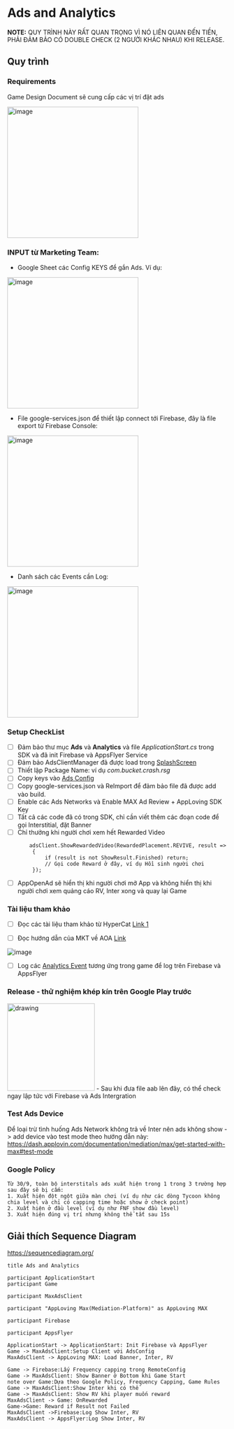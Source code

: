 # Ads and Analytics

**NOTE:** QUY TRÌNH NÀY RẤT QUAN TRỌNG VÌ NÓ LIÊN QUAN ĐẾN TIỀN, PHẢI ĐẢM BẢO CÓ DOUBLE CHECK (2 NGƯỜI KHÁC NHAU) KHI RELEASE.

## Quy trình

### Requirements
Game Design Document sẽ cung cấp các vị trí đặt ads

<img width="300" alt="image" src="https://user-images.githubusercontent.com/1218572/201575588-dadd9542-5096-4e48-a5a5-0e91b79eb4de.png">

### INPUT từ Marketing Team:
- Google Sheet các Config KEYS để gắn Ads. Ví dụ:
 <img width="300" alt="image" src="https://user-images.githubusercontent.com/1218572/192181425-5f07251d-b064-43ca-92c6-48ba57719472.png">
 
- File google-services.json để thiết lập connect tới Firebase, đây là file export từ Firebase Console:
<img width="300" alt="image" src="https://user-images.githubusercontent.com/1218572/194008791-e24bb67b-638f-4c7d-b17d-e61086f5ada4.png">

- Danh sách các Events cần Log:

<img width="300" alt="image" src="https://user-images.githubusercontent.com/1218572/192414300-0cc705d9-31c7-407f-af62-3b0519a80bb7.png">

### Setup CheckList
 * [ ] Đảm bảo thư mục **Ads** và **Analytics** và file _ApplicationStart.cs_ trong SDK và đã init Firebase và AppsFlyer Service
 * [ ] Đảm bảo AdsClientManager đã được load trong [SplashScreen](https://github.com/rocketsaigon/RocketSgSdk/blob/cff609ee733ba934efe0fbf1967f5670df1d4acd/Assets/_SDK/SplashScreen/LoadingScene.cs#L16)
 * [ ] Thiết lập Package Name: ví dụ _com.bucket.crash.rsg_
 * [ ] Copy keys vào [Ads Config](https://github.com/rocketsaigon/RocketSgSdk/blob/master/Assets/_SDK/Ads/AdsConfig.cs)
 * [ ] Copy google-services.json và ReImport để đảm bảo file đã được add vào build.
 * [ ] Enable các Ads Networks và Enable MAX Ad Review + AppLoving SDK Key
 * [ ] Tất cả các code đã có trong SDK, chỉ cần viết thêm các đoạn code để gọi Interstitial, đặt Banner
 * [ ] Chỉ thưởng khi người chơi xem hết Rewarded Video
 
```
       adsClient.ShowRewardedVideo(RewardedPlacement.REVIVE, result =>
        {
            if (result is not ShowResult.Finished) return;
            // Gọi code Reward ở đây, ví dụ Hồi sinh người chơi
        });
```
* [ ] AppOpenAd sẽ hiển thị khi người chơi mở App và không hiển thị khi người chơi xem quảng cáo RV, Inter xong và quay lại Game


### Tài liệu tham khảo

 * [ ] Đọc các tài liệu tham khảo từ HyperCat [Link 1](https://hypercatstudio.notion.site/Quy-tr-nh-double-check-build-aab-6291703a8a0c4648a05f47650da82428)
 * [ ] Đọc hướng dẫn của MKT về AOA [Link](https://docs.google.com/document/d/1B4tLaKfOcGbT3F0Csfg9rZwYChznco3XKoUoG2oRClY/edit)


![image](https://user-images.githubusercontent.com/1218572/192258992-26a87855-5b79-414b-b017-62d5e9fce28f.png)
 * [ ] Log các [Analytics Event](https://github.com/rocketsaigon/RocketSgSdk/blob/master/Assets/_SDK/Analytics/AnalyticsEvent.cs#L6) tương ứng trong game để log trên Firebase và AppsFlyer

### Release - thử nghiệm khép kín trên Google Play trước
<img src="https://user-images.githubusercontent.com/1218572/194201521-b109cef9-6df2-4373-a77b-bf9832dd2d25.png" alt="drawing" width=200/>
- Sau khi đưa file aab lên đây, có thể check ngay lập tức với Firebase và Ads Intergration

### Test Ads Device
Để loại trừ tình huống Ads Network không trả về Inter nên ads không show -> add device vào test mode theo hướng dẫn này:
https://dash.applovin.com/documentation/mediation/max/get-started-with-max#test-mode


### Google Policy
```
Từ 30/9, toàn bộ interstitals ads xuất hiện trong 1 trong 3 trường hợp sau đây sẽ bị cấm:
1. Xuất hiện đột ngột giữa màn chơi (ví dụ như các dòng Tycoon không chia level và chỉ có capping time hoặc show ở check point)
2. Xuất hiện ở đầu level (ví dụ như FNF show đầu level)
3. Xuất hiện đúng vị trí nhưng không thể tắt sau 15s 
```

## Giải thích Sequence Diagram

https://sequencediagram.org/

```
title Ads and Analytics

participant ApplicationStart
participant Game

participant MaxAdsClient

participant "AppLoving Max(Mediation-Platform)" as AppLoving MAX

participant Firebase

participant AppsFlyer

ApplicationStart -> ApplicationStart: Init Firebase và AppsFlyer
Game -> MaxAdsClient:Setup Client với AdsConfig
MaxAdsClient -> AppLoving MAX: Load Banner, Inter, RV

Game -> Firebase:Lấy Frequency capping trong RemoteConfig
Game -> MaxAdsClient: Show Banner ở Bottom khi Game Start
note over Game:Dựa theo Google Policy, Frequency Capping, Game Rules
Game -> MaxAdsClient:Show Inter khi có thể
Game -> MaxAdsClient: Show RV khi player muốn reward
MaxAdsClient -> Game: OnRewarded
Game->Game: Reward if Result not Failed
MaxAdsClient ->Firebase:Log Show Inter, RV
MaxAdsClient -> AppsFlyer:Log Show Inter, RV

```




